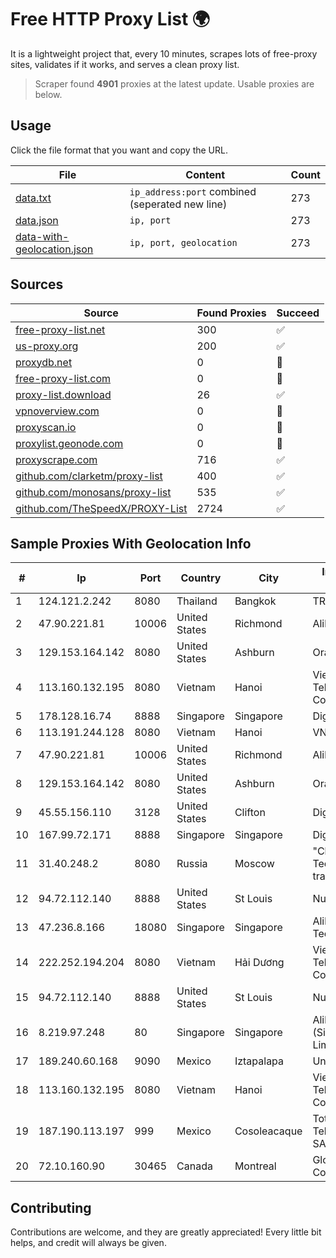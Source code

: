 
# Free HTTP Proxy List 🌍

It is a lightweight project that, every 10 minutes, scrapes lots of free-proxy sites, validates if it works, and serves a clean proxy list.


> Scraper found **4901** proxies at the latest update. Usable proxies are below.

## Usage

Click the file format that you want and copy the URL.


|File|Content|Count|
|----|-------|-----|
|[data.txt](https://raw.githubusercontent.com/themiralay/Proxy-List-World/master/data.txt)|`ip_address:port` combined (seperated new line)|273|
|[data.json](https://raw.githubusercontent.com/themiralay/Proxy-List-World/master/data.json)|`ip, port`|273|
|[data-with-geolocation.json](https://raw.githubusercontent.com/themiralay/Proxy-List-World/master/data-with-geolocation.json)|`ip, port, geolocation`|273|

## Sources

|Source|Found Proxies|Succeed|
|------|-------------|-------|
|[free-proxy-list.net](https://free-proxy-list.net)|300|✅|
|[us-proxy.org](https://www.us-proxy.org)|200|✅|
|[proxydb.net](http://proxydb.net)|0|🚫|
|[free-proxy-list.com](https://free-proxy-list.com/?page=&port=&type%5B%5D=http&type%5B%5D=https&up_time=0&search=Search)|0|🚫|
|[proxy-list.download](https://www.proxy-list.download/HTTP)|26|✅|
|[vpnoverview.com](https://vpnoverview.com/privacy/anonymous-browsing/free-proxy-servers)|0|🚫|
|[proxyscan.io](https://www.proxyscan.io)|0|🚫|
|[proxylist.geonode.com](https://proxylist.geonode.com/api/proxy-list?limit=300&page=1&sort_by=lastChecked&sort_type=desc&protocols=http,https)|0|🚫|
|[proxyscrape.com](https://api.proxyscrape.com/v2/?request=displayproxies&protocol=http&timeout=10000&country=all&ssl=all&anonymity=all)|716|✅|
|[github.com/clarketm/proxy-list](https://raw.githubusercontent.com/clarketm/proxy-list/master/proxy-list-raw.txt)|400|✅|
|[github.com/monosans/proxy-list](https://raw.githubusercontent.com/monosans/proxy-list/main/proxies/http.txt)|535|✅|
|[github.com/TheSpeedX/PROXY-List](https://raw.githubusercontent.com/TheSpeedX/PROXY-List/master/http.txt)|2724|✅|


## Sample Proxies With Geolocation Info

|#|Ip|Port|Country|City|Internet Service Provider|
|-|--|----|-------|----|-------------------------|
|1|124.121.2.242|8080|Thailand|Bangkok|TRUEBB|
|2|47.90.221.81|10006|United States|Richmond|Alibaba.com LLC|
|3|129.153.164.142|8080|United States|Ashburn|Oracle Corporation|
|4|113.160.132.195|8080|Vietnam|Hanoi|VietNam Post and Telecom Corporation|
|5|178.128.16.74|8888|Singapore|Singapore|DigitalOcean, LLC|
|6|113.191.244.128|8080|Vietnam|Hanoi|VNPT|
|7|47.90.221.81|10006|United States|Richmond|Alibaba.com LLC|
|8|129.153.164.142|8080|United States|Ashburn|Oracle Corporation|
|9|45.55.156.110|3128|United States|Clifton|DigitalOcean, LLC|
|10|167.99.72.171|8888|Singapore|Singapore|DigitalOcean, LLC|
|11|31.40.248.2|8080|Russia|Moscow|"Cloud Technologies" LLC trading as Cloud.ru|
|12|94.72.112.140|8888|United States|St Louis|Nubes, LLC|
|13|47.236.8.166|18080|Singapore|Singapore|Alibaba (US) Technology Co., Ltd.|
|14|222.252.194.204|8080|Vietnam|Hải Dương|VietNam Post and Telecom Corporation|
|15|94.72.112.140|8888|United States|St Louis|Nubes, LLC|
|16|8.219.97.248|80|Singapore|Singapore|Alibaba Cloud (Singapore) Private Limited|
|17|189.240.60.168|9090|Mexico|Iztapalapa|Uninet S.A. de C.V.|
|18|113.160.132.195|8080|Vietnam|Hanoi|VietNam Post and Telecom Corporation|
|19|187.190.113.197|999|Mexico|Cosoleacaque|Total Play Telecomunicaciones SA De CV|
|20|72.10.160.90|30465|Canada|Montreal|GloboTech Communications|



## Contributing

Contributions are welcome, and they are greatly appreciated! Every
little bit helps, and credit will always be given.

